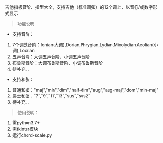 吉他指板音阶、指型大全，支持吉他（标准调弦）的12个调上，以音符/或数字形式显示
> 功能说明
* 支持音阶：
1. 7个调式音阶：Ionian(大调),Dorian,Phrygian,Lydian,Mixolydian,Aeolian(小调),Locrian
2. 五声音阶：大调五声音阶、小调五声音阶
3. 布鲁斯音阶：大调布鲁斯音阶、小调布鲁斯音阶
4. 待补充...

* 支持和弦：
1. 普通和弦："maj","min","dim","half-dim","aug","aug-maj","dom","min-maj"
2. 爵士和弦："7","9","11","13","sus","sus2"
3. 待补充...

> 使用说明：
1. 需python3.7+
2. 需tkinter模块
3. 运行chord-scale.py
